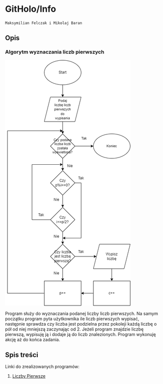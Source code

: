 # GitHolo/Info

`Maksymilian Felczak i Mikolaj Baran`

## Opis
### Algorytm wyznaczania liczb pierwszych
![Diagram](/Diagram.png)

Program służy do wyznaczania podanej liczby liczb pierwszych.
Na samym początku program pyta użytkownika ile liczb pierwszych wypisać, następnie sprawdza czy liczba jest podzielna przez pokoleji każdą liczbę o pół od niej mniejszą zaczynając od 2. Jeżeli program znajdzie liczbę pierwszą, wypisuję ją i dodaje ją do liczb znalezionych. Program wykonuję akcję aż do końca zadania.

## Spis treści

Linki do zrealizowanych programów:

1. [Liczby Pierwsze](https://github.com/GitHolo/Info/tree/main/Liczby%20Pierwsze)

